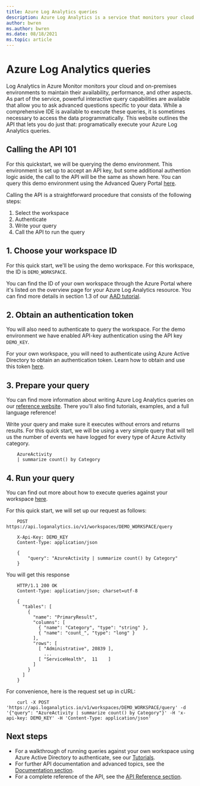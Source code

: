 ```yaml
---
title: Azure Log Analytics queries
description: Azure Log Analytics is a service that monitors your cloud and on-premises environments to maintain their availability, performance, and other aspects.
author: bwren
ms.author: bwren
ms.date: 08/18/2021
ms.topic: article
---
```

# Azure Log Analytics queries

Log Analytics in Azure Monitor monitors your cloud and on-premises environments to maintain their availability, performance, and other aspects. As part of the service, powerful interactive query capabilities are available that allow you to ask advanced questions specific to your data. While a comprehensive IDE is available to execute these queries, it is sometimes necessary to access the data programmatically. This website outlines the API that lets you do just that: programatically execute your Azure Log Analytics queries.

## Calling the API 101

For this quickstart, we will be querying the demo environment. This environment is set up to accept an API key, but some additional authention logic aside, the call to the API will be the same as shown here. You can query this demo environment using the Advanced Query Portal [here](https://portal.loganalytics.io/demo).

Calling the API is a straightforward procedure that consists of the following steps:

1.  Select the workspace
2.  Authenticate
3.  Write your query
4.  Call the API to run the query

## 1. Choose your workspace ID

For this quick start, we'll be using the demo workspace. For this workspace, the ID is `DEMO_WORKSPACE`.

You can find the ID of your own workspace through the Azure Portal where it's listed on the overview page for your Azure Log Analytics resource. You can find more details in section 1.3 of our [AAD tutorial](direct-api.md).

## 2. Obtain an authentication token

You will also need to authenticate to query the workspace. For the demo environment we have enabled API-key authentication using the API key `DEMO_KEY`.

For your own workspace, you will need to authenticate using Azure Active Directory to obtain an authentication token. Learn how to obtain and use this token [here](aad-setup.md).

## 3. Prepare your query

You can find more information about writing Azure Log Analytics queries on our [reference website](https://docs.loganalytics.io/docs/Language-Reference). There you'll also find tutorials, examples, and a full language reference\!

Write your query and make sure it executes without errors and returns results. For this quick start, we will be using a very simple query that will tell us the number of events we have logged for every type of Azure Activity category.

```
    AzureActivity 
    | summarize count() by Category
```

## 4. Run your query

You can find out more about how to execute queries against your workspace [here](request-format.md).

For this quick start, we will set up our request as follows:

```
    POST https://api.loganalytics.io/v1/workspaces/DEMO_WORKSPACE/query
    
    X-Api-Key: DEMO_KEY
    Content-Type: application/json
    
    {
        "query": "AzureActivity | summarize count() by Category"
    }
```

You will get this response

```
    HTTP/1.1 200 OK
    Content-Type: application/json; charset=utf-8
    
    {
      "tables": [
        {
          "name": "PrimaryResult",
          "columns": [
            { "name": "Category", "type": "string" },
            { "name": "count_", "type": "long" }
          ],
          "rows": [
            [ "Administrative", 20839 ],
              ...
            [ "ServiceHealth",  11    ]
          ]
        }
      ]
    }
```

For convenience, here is the request set up in cURL:

```
    curl -X POST 'https://api.loganalytics.io/v1/workspaces/DEMO_WORKSPACE/query' -d '{"query": "AzureActivity | summarize count() by Category"}' -H 'x-api-key: DEMO_KEY' -H 'Content-Type: application/json'
```

## Next steps

  - For a walkthrough of running queries against your own workspace using Azure Active Directory to authenticate, see our [Tutorials](tutorials.md).
  - For further API documentation and advanced topics, see the [Documentation section](overview.md).
  - For a complete reference of the API, see the [API Reference section](https://dev.loganalytics.io/reference).
